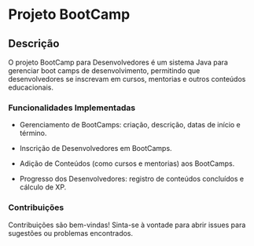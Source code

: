 # Projeto BootCamp 

## Descrição

  O projeto BootCamp para Desenvolvedores é um sistema Java para gerenciar boot camps de desenvolvimento, permitindo que desenvolvedores se inscrevam em cursos, mentorias e outros conteúdos educacionais.

### Funcionalidades Implementadas

  - Gerenciamento de BootCamps: criação, descrição, datas de início e término.

  - Inscrição de Desenvolvedores em BootCamps.

  - Adição de Conteúdos (como cursos e mentorias) aos BootCamps.

  - Progresso dos Desenvolvedores: registro de conteúdos concluídos e cálculo de XP.

### Contribuições

  Contribuições são bem-vindas! Sinta-se à vontade para abrir issues para sugestões ou problemas encontrados.
